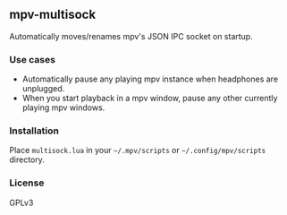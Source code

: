 ## mpv-multisock

Automatically moves/renames mpv's JSON IPC socket on startup.

### Use cases

* Automatically pause any playing mpv instance when headphones are unplugged.
* When you start playback in a mpv window, pause any other currently playing mpv windows.

### Installation

Place `multisock.lua` in your `~/.mpv/scripts` or `~/.config/mpv/scripts` directory.

### License

GPLv3
